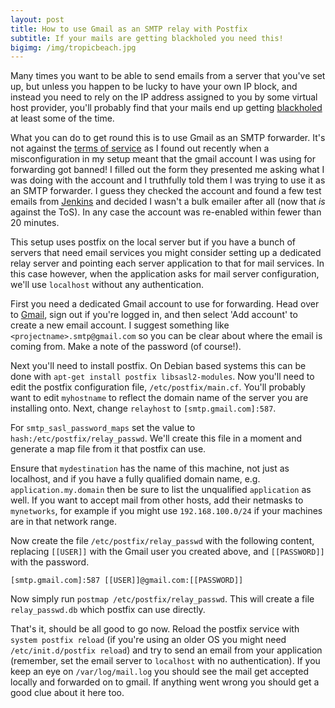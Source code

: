 ```yaml
---
layout: post
title: How to use Gmail as an SMTP relay with Postfix
subtitle: If your mails are getting blackholed you need this!
bigimg: /img/tropicbeach.jpg
---
```


Many times you want to be able to send emails from a server that you've set up, but unless
you happen to be lucky to have your own IP block, and instead you need to rely on the IP 
address assigned to you by some virtual host provider, you'll probably find that your
mails end up getting [blackholed](https://en.wikipedia.org/wiki/DNSBL) at least some of the
time.

What you can do to get round this is to use Gmail as an SMTP forwarder. It's not against 
the [terms of service](https://www.google.com/intl/en/policies/terms/) as I found out recently
when a misconfiguration in my setup meant that the gmail account I was using for forwarding 
got banned! I filled out the form they presented me asking what I was doing with the account
and I truthfully told them I was trying to use it as an SMTP forwarder. I guess they checked 
the account and found a few test emails from [Jenkins](https://jenkins.io) and decided I wasn't
a bulk emailer after all (now that *is* against the ToS). In any case the account was re-enabled
within fewer than 20 minutes.

This setup uses postfix on the local server but if you have a bunch of servers that need 
email services you might consider setting up a dedicated relay server and pointing each server
application to that for mail services. In this case however, when the application asks
for mail server configuration, we'll use `localhost` without any authentication.

First you need a dedicated Gmail account to use for forwarding. Head over to [Gmail](https://gmail.com), 
sign out if you're logged in, and then select 'Add account' to create a new email account.
I suggest something like `<projectname>.smtp@gmail.com` so you can be clear about where the email
is coming from. Make a note of the password (of course!).

Next you'll need to install postfix. On Debian based systems this can be done with 
`apt-get install postfix libsasl2-modules`. Now you'll need to edit the postfix configuration
file, `/etc/postfix/main.cf`. You'll probably want to edit `myhostname` to reflect the
domain name of the server you are installing onto. Next, change `relayhost` to 
`[smtp.gmail.com]:587`. 

For `smtp_sasl_password_maps` set the value to `hash:/etc/postfix/relay_passwd`. We'll 
create this file in a moment and generate a map file from it that postfix can use.

Ensure that `mydestination` has the name of this machine, not just
as localhost, and if you have a fully qualified domain name, e.g. `application.my.domain` then
be sure to list the unqualified `application` as well. If you want to accept mail from other 
hosts, add their netmasks to `mynetworks`, for example if you might use `192.168.100.0/24` if 
your machines are in that network range.

Now create the file `/etc/postfix/relay_passwd` with the following content, replacing `[[USER]]`
with the Gmail user you created above, and `[[PASSWORD]]` with the password.

```
[smtp.gmail.com]:587 [[USER]]@gmail.com:[[PASSWORD]]
```

Now simply run `postmap /etc/postfix/relay_passwd`. This will create a file `relay_passwd.db`
which postfix can use directly.

That's it, should be all good to go now. Reload the postfix service with `system postfix reload`
(if you're using an older OS you might need `/etc/init.d/postfix reload`) and try to send an 
email from your application (remember, set the email server to `localhost` with no authentication).
If you keep an eye on `/var/log/mail.log` you should see the mail get accepted locally and 
forwarded on to gmail. If anything went wrong you should get a good clue about it here too.

